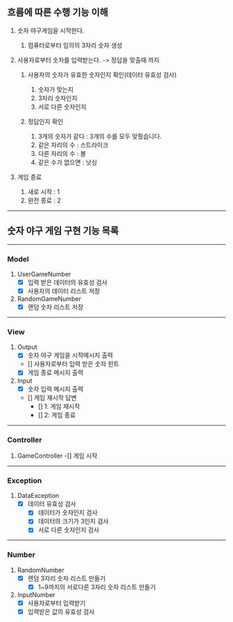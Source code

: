 ## 흐름에 따른 수행 기능 이해

1. 숫자 야구게임을 시작한다.
   1) 컴퓨터로부터 임의의 3자리 숫자 생성

2. 사용자로부터 숫자를 입력받는다. -> 정답을 맞출때 까지
   1. 사용자의 숫자가 유효한 숫자인지 확인(데이터 유효성 검사)
      1) 숫자가 맞는지
      2) 3자리 숫자인지
      3) 서로 다른 숫자인지
   
   2. 정답인지 확인
      1) 3개의 숫자가 같다 : 3개의 수를 모두 맞췄습니다.
      2) 같은 자리의 수 : 스트라이크
      3) 다른 자리의 수 : 볼
      4) 같은 수가 없으면 : 낫싱 

3. 게임 종료
   1) 새로 시작 : 1
   2) 완전 종료 : 2

---

## 숫자 야구 게임 구현 기능 목록

---
### Model
1. UserGameNumber
    - [x] 입력 받은 데이터의 유효성 검사
    - [x] 사용자의 데이터 리스트 저장
2. RandomGameNumber
    - [x] 랜덤 숫자 리스트 저장

---
### View
1. Output
    - [x] 숫자 야구 게임을 시작메시지 출력
    - [] 사용자로부터 입력 받은 숫자 힌트
    - [x] 게임 종료 메시지 출력

2. Input
    - [x] 숫자 입력 메시지 출력
    - [] 게임 재시작 답변
        - [] 1: 게임 재시작
        - [] 2: 게임 종료

---
### Controller
1. GameController
    -[] 게임 시작

---
### Exception
1. DataException
   - [x] 데이터 유효성 검사
     - [x] 데이터가 숫자인지 검사
     - [x] 데이터의 크기가 3인지 검사
     - [x] 서로 다른 숫자인지 검사

---
### Number
1. RandomNumber
   - [x] 렌덤 3자리 숫자 리스트 만들기
      - [x] 1~9까지의 서로다른 3자리 숫자 리스트 만들기
2. InputNumber
   - [x] 사용자로부터 입력받기
   - [x] 입력받은 값의 유효성 검사